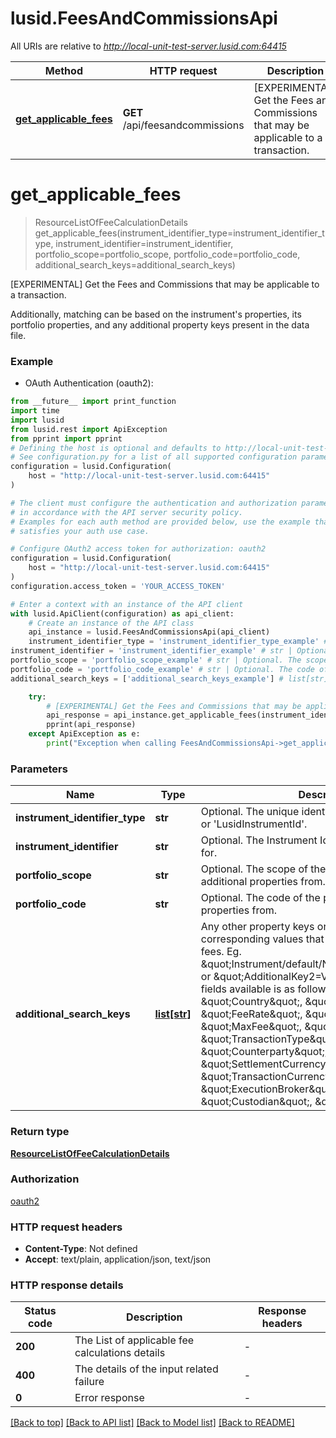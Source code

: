 # lusid.FeesAndCommissionsApi

All URIs are relative to *http://local-unit-test-server.lusid.com:64415*

Method | HTTP request | Description
------------- | ------------- | -------------
[**get_applicable_fees**](FeesAndCommissionsApi.md#get_applicable_fees) | **GET** /api/feesandcommissions | [EXPERIMENTAL] Get the Fees and Commissions that may be applicable to a transaction.


# **get_applicable_fees**
> ResourceListOfFeeCalculationDetails get_applicable_fees(instrument_identifier_type=instrument_identifier_type, instrument_identifier=instrument_identifier, portfolio_scope=portfolio_scope, portfolio_code=portfolio_code, additional_search_keys=additional_search_keys)

[EXPERIMENTAL] Get the Fees and Commissions that may be applicable to a transaction.

Additionally, matching can be based on the instrument's properties, its portfolio properties, and any additional property keys present in the data file.

### Example

* OAuth Authentication (oauth2):
```python
from __future__ import print_function
import time
import lusid
from lusid.rest import ApiException
from pprint import pprint
# Defining the host is optional and defaults to http://local-unit-test-server.lusid.com:64415
# See configuration.py for a list of all supported configuration parameters.
configuration = lusid.Configuration(
    host = "http://local-unit-test-server.lusid.com:64415"
)

# The client must configure the authentication and authorization parameters
# in accordance with the API server security policy.
# Examples for each auth method are provided below, use the example that
# satisfies your auth use case.

# Configure OAuth2 access token for authorization: oauth2
configuration = lusid.Configuration(
    host = "http://local-unit-test-server.lusid.com:64415"
)
configuration.access_token = 'YOUR_ACCESS_TOKEN'

# Enter a context with an instance of the API client
with lusid.ApiClient(configuration) as api_client:
    # Create an instance of the API class
    api_instance = lusid.FeesAndCommissionsApi(api_client)
    instrument_identifier_type = 'instrument_identifier_type_example' # str | Optional. The unique identifier type to use, eg 'Figi' or 'LusidInstrumentId'. (optional)
instrument_identifier = 'instrument_identifier_example' # str | Optional. The Instrument Identifier to get properties for. (optional)
portfolio_scope = 'portfolio_scope_example' # str | Optional. The scope of the portfolio to fetch additional properties from. (optional)
portfolio_code = 'portfolio_code_example' # str | Optional. The code of the portfolio to fetch additional properties from. (optional)
additional_search_keys = ['additional_search_keys_example'] # list[str] | Any other property keys or fields and their corresponding values that should be matched for fees. Eg. \"Instrument/default/Name=exampleValue\" or \"AdditionalKey2=Value2\".              The list of fields available is as follows : \"RuleName\", \"Country\", \"FeeType\", \"FeeRate\", \"MinFee\", \"MaxFee\", \"PropertyKey\",               \"TransactionType\", \"Counterparty\", \"SettlementCurrency\", \"TransactionCurrency\", \"ExecutionBroker\",               \"Custodian\", \"Exchange\" (optional)

    try:
        # [EXPERIMENTAL] Get the Fees and Commissions that may be applicable to a transaction.
        api_response = api_instance.get_applicable_fees(instrument_identifier_type=instrument_identifier_type, instrument_identifier=instrument_identifier, portfolio_scope=portfolio_scope, portfolio_code=portfolio_code, additional_search_keys=additional_search_keys)
        pprint(api_response)
    except ApiException as e:
        print("Exception when calling FeesAndCommissionsApi->get_applicable_fees: %s\n" % e)
```

### Parameters

Name | Type | Description  | Notes
------------- | ------------- | ------------- | -------------
 **instrument_identifier_type** | **str**| Optional. The unique identifier type to use, eg &#39;Figi&#39; or &#39;LusidInstrumentId&#39;. | [optional] 
 **instrument_identifier** | **str**| Optional. The Instrument Identifier to get properties for. | [optional] 
 **portfolio_scope** | **str**| Optional. The scope of the portfolio to fetch additional properties from. | [optional] 
 **portfolio_code** | **str**| Optional. The code of the portfolio to fetch additional properties from. | [optional] 
 **additional_search_keys** | [**list[str]**](str.md)| Any other property keys or fields and their corresponding values that should be matched for fees. Eg. \&quot;Instrument/default/Name&#x3D;exampleValue\&quot; or \&quot;AdditionalKey2&#x3D;Value2\&quot;.              The list of fields available is as follows : \&quot;RuleName\&quot;, \&quot;Country\&quot;, \&quot;FeeType\&quot;, \&quot;FeeRate\&quot;, \&quot;MinFee\&quot;, \&quot;MaxFee\&quot;, \&quot;PropertyKey\&quot;,               \&quot;TransactionType\&quot;, \&quot;Counterparty\&quot;, \&quot;SettlementCurrency\&quot;, \&quot;TransactionCurrency\&quot;, \&quot;ExecutionBroker\&quot;,               \&quot;Custodian\&quot;, \&quot;Exchange\&quot; | [optional] 

### Return type

[**ResourceListOfFeeCalculationDetails**](ResourceListOfFeeCalculationDetails.md)

### Authorization

[oauth2](../README.md#oauth2)

### HTTP request headers

 - **Content-Type**: Not defined
 - **Accept**: text/plain, application/json, text/json

### HTTP response details
| Status code | Description | Response headers |
|-------------|-------------|------------------|
**200** | The List of applicable fee calculations details |  -  |
**400** | The details of the input related failure |  -  |
**0** | Error response |  -  |

[[Back to top]](#) [[Back to API list]](../README.md#documentation-for-api-endpoints) [[Back to Model list]](../README.md#documentation-for-models) [[Back to README]](../README.md)

